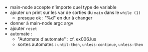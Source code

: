 * main-node accepte n'importe quel type de variable
* ajouter un print sur les var de sorties du `main` dans le `while (1)`
  * presque ok : "%d" en dur à changer
* donner à main-node argc argv
* ajouter `reset`
* automate :
  - "Automate d'automate" : cf. ex006.lus
  - sortes automates : `until-then`, `unless-continue`, `unless-then`
